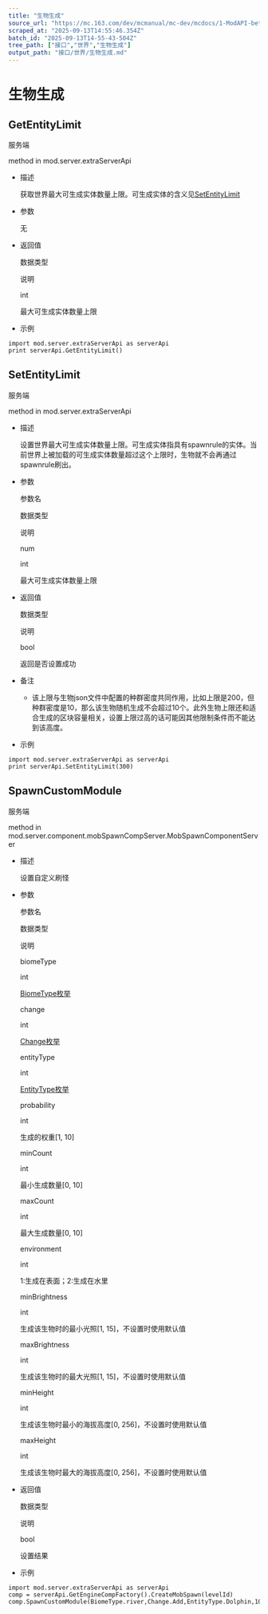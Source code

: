 ```yaml
---
title: "生物生成"
source_url: "https://mc.163.com/dev/mcmanual/mc-dev/mcdocs/1-ModAPI-beta/%E6%8E%A5%E5%8F%A3/%E4%B8%96%E7%95%8C/%E7%94%9F%E7%89%A9%E7%94%9F%E6%88%90.html"
scraped_at: "2025-09-13T14:55:46.354Z"
batch_id: "2025-09-13T14-55-43-504Z"
tree_path: ["接口","世界","生物生成"]
output_path: "接口/世界/生物生成.md"
---
```


#  生物生成

##  GetEntityLimit

服务端

method in mod.server.extraServerApi

*   描述
    
    获取世界最大可生成实体数量上限。可生成实体的含义见[SetEntityLimit](/接口/世界/生物生成#setentitylimit)
    
*   参数
    
    无
    
*   返回值
    
    数据类型
    
    说明
    
    int
    
    最大可生成实体数量上限
    
*   示例
    

```
import mod.server.extraServerApi as serverApi
print serverApi.GetEntityLimit()

```

##  SetEntityLimit

服务端

method in mod.server.extraServerApi

*   描述
    
    设置世界最大可生成实体数量上限。可生成实体指具有spawnrule的实体。当前世界上被加载的可生成实体数量超过这个上限时，生物就不会再通过spawnrule刷出。
    
*   参数
    
    参数名
    
    数据类型
    
    说明
    
    num
    
    int
    
    最大可生成实体数量上限
    
*   返回值
    
    数据类型
    
    说明
    
    bool
    
    返回是否设置成功
    
*   备注
    
    *   该上限与生物json文件中配置的种群密度共同作用，比如上限是200，但种群密度是10，那么该生物随机生成不会超过10个。此外生物上限还和适合生成的区块容量相关，设置上限过高的话可能因其他限制条件而不能达到该高度。
*   示例
    

```
import mod.server.extraServerApi as serverApi
print serverApi.SetEntityLimit(300)

```

##  SpawnCustomModule

服务端

method in mod.server.component.mobSpawnCompServer.MobSpawnComponentServer

*   描述
    
    设置自定义刷怪
    
*   参数
    
    参数名
    
    数据类型
    
    说明
    
    biomeType
    
    int
    
    [BiomeType枚举](/枚举值/BiomeType)
    
    change
    
    int
    
    [Change枚举](/枚举值/Change)
    
    entityType
    
    int
    
    [EntityType枚举](/枚举值/EntityType)
    
    probability
    
    int
    
    生成的权重\[1, 10\]
    
    minCount
    
    int
    
    最小生成数量\[0, 10\]
    
    maxCount
    
    int
    
    最大生成数量\[0, 10\]
    
    environment
    
    int
    
    1:生成在表面；2:生成在水里
    
    minBrightness
    
    int
    
    生成该生物时的最小光照\[1, 15\]，不设置时使用默认值
    
    maxBrightness
    
    int
    
    生成该生物时的最大光照\[1, 15\]，不设置时使用默认值
    
    minHeight
    
    int
    
    生成该生物时最小的海拔高度\[0, 256\]，不设置时使用默认值
    
    maxHeight
    
    int
    
    生成该生物时最大的海拔高度\[0, 256\]，不设置时使用默认值
    
*   返回值
    
    数据类型
    
    说明
    
    bool
    
    设置结果
    
*   示例
    

```
import mod.server.extraServerApi as serverApi
comp = serverApi.GetEngineCompFactory().CreateMobSpawn(levelId)
comp.SpawnCustomModule(BiomeType.river,Change.Add,EntityType.Dolphin,10,1,10,2)

```